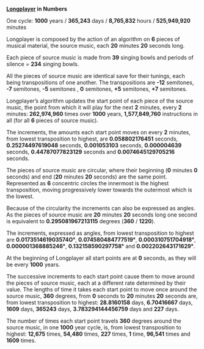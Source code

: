 **[Longplayer](https://longplayer.org/) in Numbers**

One cycle: **1000** years / **365,243** days / **8,765,832** hours / **525,949,920** minutes 

Longplayer is composed by the action of an algorithm on **6** pieces of musical material, the source music, each **20** minutes **20** seconds long. 

Each piece of source music is made from **39** singing bowls and periods of silence = **234** singing bowls.

All the pieces of source music are identical save for their tunings, each being transpositions of one another. The transpositions are  **-12** semitones, **-7** semitones, **-5** semitones , **0** semitones, **+5** semitones, **+7** semitones. 

Longplayer’s algorithm updates the start point of each piece of the source music, the point from which it will play for the next **2** minutes, every **2** minutes: **262,974,960** times over **1000** years, **1,577,849,760** instructions in all (for all **6** pieces of source music). 

The increments, the amounts each start point moves on every **2** minutes, from lowest transposition to highest, are **0.058802176451** seconds, **0.25274497619048** seconds, **0.001053103** seconds, **0.000004639** seconds, **0.44787077823129** seconds and **0.0074645129705216** seconds.  

The pieces of source music are circular, where their beginning (**0** minutes **0** seconds) and end (**20** minutes **20** seconds) are the same point. Represented as **6** concentric circles the innermost is the highest transposition, moving progressively lower towards the outermost which is the lowest. 

Because of the circularity the increments can also be expressed as angles. As the pieces of source music are **20** minutes **20** seconds long one second is equivalent to **0.295081967213115** degrees (**360** / **1220**). 

The increments, expressed as angles, from lowest transposition to highest are **0.017351461903574O°**, **0.074580484777519°**, **0.000310751704918°**, **0.000001368885246°**, **0.132158590297758°** and **0.002202643171629°**. 

At the beginning of Longplayer all start points are at **0** seconds, as they will be every **1000** years. 

The successive increments to each start point cause them to move around the pieces of source music, each at a different rate determined by their value. The lengths of time it takes each start point to move once around the source music, **360** degrees, from **0** seconds to **20** minutes **20** seconds are, from lowest transposition to highest: **28.8160158** days, **6.70416667** days, **1609** days, **365243** days, **3.783294144456759** days and **227** days.

The number of times each start point travels **360** degrees around the source music, in one **1000** year cycle, is, from lowest transposition to highest: **12,675** times, **54,480** times, **227** times, **1** time, **96,541** times and **1609** times. 
